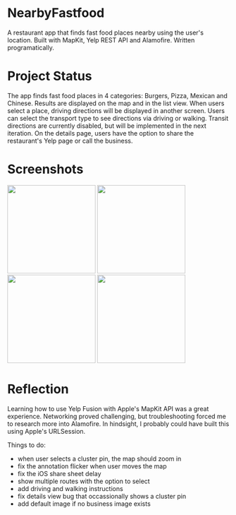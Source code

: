 # NearbyFastfood

A restaurant app that finds fast food places nearby using the user's location. Built with MapKit, Yelp REST API and Alamofire. Written programatically.

# Project Status

The app finds fast food places in 4 categories: Burgers, Pizza, Mexican and Chinese. Results are displayed on the map and in the list view. When users select a place, driving directions will be displayed in another screen. Users can select the transport type to see directions via driving or walking. Transit directions are currently disabled, but will be implemented in the next iteration. On the details page, users have the option to share the restaurant's Yelp page or call the business.

# Screenshots

<p float="left">
<img src="https://github.com/mcipswitch/nearby-fastfood/blob/master/Screenshots/fastfoodplaces_mapview.png" width="200">
<img src="https://github.com/mcipswitch/nearby-fastfood/blob/master/Screenshots/fastfoodplaces_listview.png" width="200">
<img src="https://github.com/mcipswitch/nearby-fastfood/blob/master/Screenshots/restaurant_detailsview.png" width="200">
<img src="https://github.com/mcipswitch/nearby-fastfood/blob/master/Screenshots/restaurant_detailsview_share.png" width="200">
</p>

# Reflection

Learning how to use Yelp Fusion with Apple's MapKit API was a great experience. Networking proved challenging, but troubleshooting forced me to research more into Alamofire. In hindsight, I probably could have built this using Apple's URLSession.

Things to do:

* when user selects a cluster pin, the map should zoom in
* fix the annotation flicker when user moves the map
* fix the iOS share sheet delay
* show multiple routes with the option to select
* add driving and walking instructions
* fix details view bug that occassionally shows a cluster pin
* add default image if no business image exists

